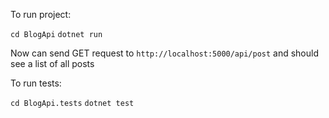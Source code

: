 To run project:

`cd BlogApi`
`dotnet run`

Now can send GET request to `http://localhost:5000/api/post` and should see a list of all posts

To run tests:

`cd BlogApi.tests`
`dotnet test`